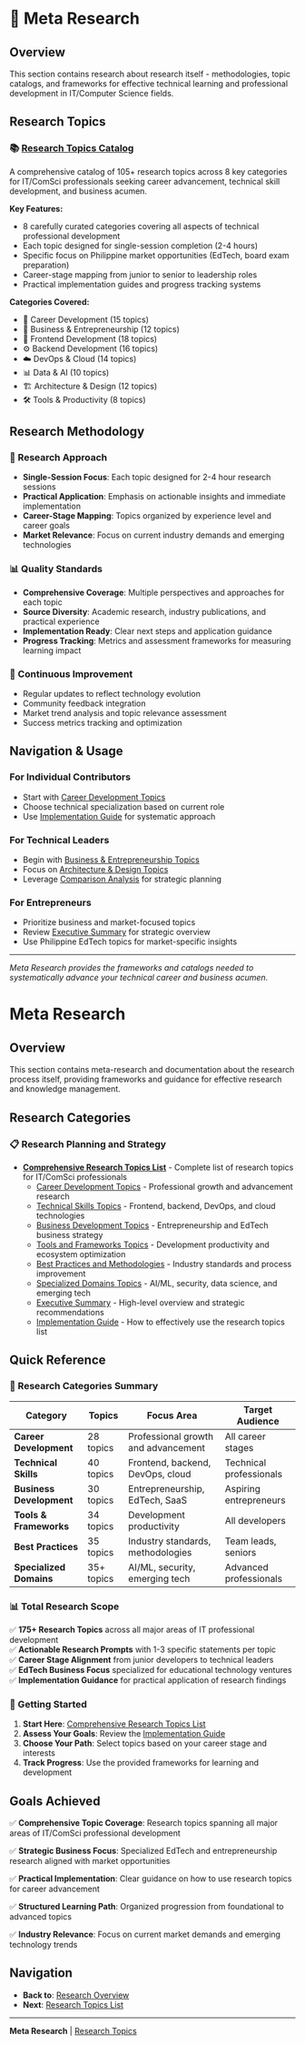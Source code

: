 # 🔬 Meta Research

## Overview

This section contains research about research itself - methodologies, topic catalogs, and frameworks for effective technical learning and professional development in IT/Computer Science fields.

## Research Topics

### 📚 [Research Topics Catalog](./research-topics-catalog/README.md)
A comprehensive catalog of 105+ research topics across 8 key categories for IT/ComSci professionals seeking career advancement, technical skill development, and business acumen.

**Key Features:**
- 8 carefully curated categories covering all aspects of technical professional development
- Each topic designed for single-session completion (2-4 hours)
- Specific focus on Philippine market opportunities (EdTech, board exam preparation)
- Career-stage mapping from junior to senior to leadership roles
- Practical implementation guides and progress tracking systems

**Categories Covered:**
- 🚀 Career Development (15 topics)
- 💼 Business & Entrepreneurship (12 topics)
- 🎨 Frontend Development (18 topics)
- ⚙️ Backend Development (16 topics)
- ☁️ DevOps & Cloud (14 topics)
- 📊 Data & AI (10 topics)
- 🏗️ Architecture & Design (12 topics)
- 🛠️ Tools & Productivity (8 topics)

## Research Methodology

### 🎯 Research Approach
- **Single-Session Focus**: Each topic designed for 2-4 hour research sessions
- **Practical Application**: Emphasis on actionable insights and immediate implementation
- **Career-Stage Mapping**: Topics organized by experience level and career goals
- **Market Relevance**: Focus on current industry demands and emerging technologies

### 📊 Quality Standards
- **Comprehensive Coverage**: Multiple perspectives and approaches for each topic
- **Source Diversity**: Academic research, industry publications, and practical experience
- **Implementation Ready**: Clear next steps and application guidance
- **Progress Tracking**: Metrics and assessment frameworks for measuring learning impact

### 🔄 Continuous Improvement
- Regular updates to reflect technology evolution
- Community feedback integration
- Market trend analysis and topic relevance assessment
- Success metrics tracking and optimization

## Navigation & Usage

### For Individual Contributors
- Start with [Career Development Topics](./research-topics-catalog/career-development-topics.md)
- Choose technical specialization based on current role
- Use [Implementation Guide](./research-topics-catalog/implementation-guide.md) for systematic approach

### For Technical Leaders
- Begin with [Business & Entrepreneurship Topics](./research-topics-catalog/business-entrepreneurship-topics.md)
- Focus on [Architecture & Design Topics](./research-topics-catalog/architecture-design-topics.md)
- Leverage [Comparison Analysis](./research-topics-catalog/comparison-analysis.md) for strategic planning

### For Entrepreneurs
- Prioritize business and market-focused topics
- Review [Executive Summary](./research-topics-catalog/executive-summary.md) for strategic overview
- Use Philippine EdTech topics for market-specific insights

---

*Meta Research provides the frameworks and catalogs needed to systematically advance your technical career and business acumen.*
# Meta Research

## Overview

This section contains meta-research and documentation about the research process itself, providing frameworks and guidance for effective research and knowledge management.

## Research Categories

### 📋 Research Planning and Strategy

* [**Comprehensive Research Topics List**](research-topics-list/README.md) - Complete list of research topics for IT/ComSci professionals
  * [Career Development Topics](research-topics-list/career-development-topics.md) - Professional growth and advancement research
  * [Technical Skills Topics](research-topics-list/technical-skills-topics.md) - Frontend, backend, DevOps, and cloud technologies
  * [Business Development Topics](research-topics-list/business-development-topics.md) - Entrepreneurship and EdTech business strategy
  * [Tools and Frameworks Topics](research-topics-list/tools-frameworks-topics.md) - Development productivity and ecosystem optimization
  * [Best Practices and Methodologies](research-topics-list/best-practices-methodologies.md) - Industry standards and process improvement
  * [Specialized Domains Topics](research-topics-list/specialized-domains-topics.md) - AI/ML, security, data science, and emerging tech
  * [Executive Summary](research-topics-list/executive-summary.md) - High-level overview and strategic recommendations
  * [Implementation Guide](research-topics-list/implementation-guide.md) - How to effectively use the research topics list

## Quick Reference

### 🎯 Research Categories Summary

| Category | Topics | Focus Area | Target Audience |
|----------|--------|------------|-----------------|
| **Career Development** | 28 topics | Professional growth and advancement | All career stages |
| **Technical Skills** | 40 topics | Frontend, backend, DevOps, cloud | Technical professionals |
| **Business Development** | 30 topics | Entrepreneurship, EdTech, SaaS | Aspiring entrepreneurs |
| **Tools & Frameworks** | 34 topics | Development productivity | All developers |
| **Best Practices** | 35 topics | Industry standards, methodologies | Team leads, seniors |
| **Specialized Domains** | 35+ topics | AI/ML, security, emerging tech | Advanced professionals |

### 📊 Total Research Scope

✅ **175+ Research Topics** across all major areas of IT professional development  
✅ **Actionable Research Prompts** with 1-3 specific statements per topic  
✅ **Career Stage Alignment** from junior developers to technical leaders  
✅ **EdTech Business Focus** specialized for educational technology ventures  
✅ **Implementation Guidance** for practical application of research findings

### 🚀 Getting Started

1. **Start Here**: [Comprehensive Research Topics List](research-topics-list/README.md)
2. **Assess Your Goals**: Review the [Implementation Guide](research-topics-list/implementation-guide.md)
3. **Choose Your Path**: Select topics based on your career stage and interests
4. **Track Progress**: Use the provided frameworks for learning and development

## Goals Achieved

✅ **Comprehensive Topic Coverage**: Research topics spanning all major areas of IT/ComSci professional development

✅ **Strategic Business Focus**: Specialized EdTech and entrepreneurship research aligned with market opportunities

✅ **Practical Implementation**: Clear guidance on how to use research topics for career advancement

✅ **Structured Learning Path**: Organized progression from foundational to advanced topics

✅ **Industry Relevance**: Focus on current market demands and emerging technology trends

## Navigation

- **Back to**: [Research Overview](../README.md)
- **Next**: [Research Topics List](research-topics-list/README.md)

---

**Meta Research** | [Research Topics](research-topics-list/README.md)
